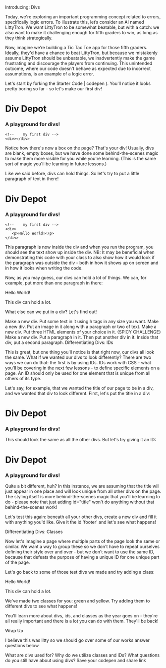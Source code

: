 Introducing: Divs

Today, we're exploring an important programming concept related to errors, specifically logic errors. To illustrate this, let’s consider an AI named LittyTron. We want LittyTron to be somewhat beatable, but with a catch: we also want to make it challenging enough for fifth graders to win, as long as they think strategically.

Now, imagine we’re building a Tic Tac Toe app for those fifth graders. Ideally, they'd have a chance to beat LittyTron, but because we mistakenly assume LittyTron should be unbeatable, we inadvertently make the game frustrating and discourage the players from continuing. This unintended outcome, where our code doesn't behave as expected due to incorrect assumptions, is an example of a logic error.

Let's start by forking the Starter Code | codepen ). You'll notice it looks pretty boring so far - so let's make our first div!

<body>
	<h1>Div Depot</h1>
	<h3>A playground for divs!</h3>
	
	<!-- 	my first div -->
	<div></div>
  <script src="script.js"></script>
</body>
Notice how there's now a box on the page? That's your div! Usually, divs are blank, empty boxes, but we have done some behind-the-scenes magic to make them more visible for you while you're learning. (This is the same sort of magic you'll be learning in future lessons.)

Like we said before, divs can hold things. So let's try to put a little paragraph of text in there!

<body>
	<h1>Div Depot</h1>
	<h3>A playground for divs!</h3>
	
	<!-- 	my first div -->
	<div>
	   <p>Hello World!</p>
	</div>
  <script src="script.js"></script>
</body>
This paragraph is now inside the div and when you run the program, you should see the text show up inside the div. NB: It may be beneficial when demonstrating this code with your class to also show how it would look if the paragraph was outside the div - both in how it shows up on screen and in how it looks when writing the code.

Now, as you may guess, our divs can hold a lot of things. We can, for example, put more than one paragraph in there:

<!-- 	my first div -->
<div>
    <p>Hello World!</p>
    <p>This div can hold a lot.</p>
</div>
What else can we put in a div? Let's find out!

Make a new div. Put some text in it using h tags in any size you want.
Make a new div. Put an image in it along with a paragraph or two of text.
Make a new div. Put three HTML elements of your choice in it.
{SPICY CHALLENGE} Make a new div. Put a paragraph in it. Then put another div in it. Inside that div, put a second paragraph.
Differentiating Divs: IDs

This is great, but one thing you'll notice is that right now, our divs all look the same. What if we wanted our divs to look differently? There are two ways we can do that: the first is by using IDs. IDs work with CSS - what you'll be covering in the next few lessons - to define specific elements on a page. An ID should only be used for one element that is unique from all others of its type.

Let's say, for example, that we wanted the title of our page to be in a div, and we wanted that div to look different. First, let's put the title in a div:

<!-- 	title div -->
<div>
    <h1>Div Depot</h1>
    <h3>A playground for divs!</h3>
</div>
This should look the same as all the other divs. But let's try giving it an ID:

<!-- 	title div -->
<div id="title">
    <h1>Div Depot</h1>
    <h3>A playground for divs!</h3>
</div>
Quite a bit different, huh? In this instance, we are assuming that the title will just appear in one place and will look unique from all other divs on the page. The styling itself is more behind-the-scenes magic that you'll be learning to do - please note that just adding id="title" won't do anything without that behind-the-scenes work!

Let's test this again: beneath all your other divs, create a new div and fill it with anything you'd like. Give it the id 'footer' and let's see what happens!

Differentiating Divs: Classes

Now let's imagine a page where multiple parts of the page look the same or similar. We want a way to group these so we don't have to repeat ourselves defining their style over and over - but we don't want to use the same ID, because that defeats the purpose of having a unique ID for one unique part of the page.

Let's go back to some of those test divs we made and try adding a class:

<!-- 	my first div - green -->
<div class="green">
    <p>Hello World!</p>
    <p>This div can hold a lot.</p>
</div>
We've made two classes for you: green and yellow. Try adding them to different divs to see what happens!

You'll learn more about divs, ids, and classes as the year goes on - they're all really important and there is a lot you can do with them. They'll be back!

Wrap Up

I believe this was litty so we should go over some of our works answer questions below

What are divs used for?
Why do we utilize classes and IDs?
What questions do you still have about using divs?
Save your codepen and share link
